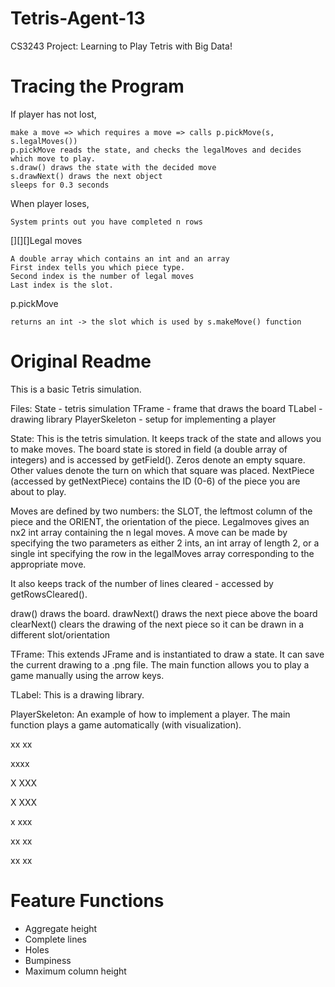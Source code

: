 # Tetris-Agent-13
CS3243 Project: Learning to Play Tetris with Big Data!

# Tracing the Program
If player has not lost,

    make a move => which requires a move => calls p.pickMove(s, s.legalMoves())
    p.pickMove reads the state, and checks the legalMoves and decides which move to play. 
    s.draw() draws the state with the decided move
    s.drawNext() draws the next object
    sleeps for 0.3 seconds
When player loses,

	System prints out you have completed n rows


[][][]Legal moves
    
    A double array which contains an int and an array
    First index tells you which piece type.
    Second index is the number of legal moves 
    Last index is the slot. 
    
p.pickMove

    returns an int -> the slot which is used by s.makeMove() function

# Original Readme
This is a basic Tetris simulation.

Files:
	State - tetris simulation
	TFrame - frame that draws the board
	TLabel - drawing library
	PlayerSkeleton - setup for implementing a player
	
	
State:
This is the tetris simulation.  It keeps track of the state and allows you to 
make moves.  The board state is stored in field (a double array of integers) and
is accessed by getField().  Zeros denote an empty square.  Other values denote
the turn on which that square was placed.  NextPiece (accessed by getNextPiece)
contains the ID (0-6) of the piece you are about to play.

Moves are defined by two numbers: the SLOT, the leftmost column of the piece and
the ORIENT, the orientation of the piece.  Legalmoves gives an nx2 int array
containing the n legal moves.  A move can be made by specifying the two
parameters as either 2 ints, an int array of length 2, or a single int
specifying the row in the legalMoves array corresponding to the appropriate move.

It also keeps track of the number of lines cleared - accessed by getRowsCleared().

draw() draws the board.
drawNext() draws the next piece above the board
clearNext() clears the drawing of the next piece so it can be drawn in a different
	slot/orientation




TFrame:
This extends JFrame and is instantiated to draw a state.
It can save the current drawing to a .png file.
The main function allows you to play a game manually using the arrow keys.



TLabel:
This is a drawing library.



PlayerSkeleton:
An example of how to implement a player.
The main function plays a game automatically (with visualization).


 xx
 xx


xxxx

  X
XXX

X
XXX

 x
xxx

 xx
xx

xx
 xx

# Feature Functions
- Aggregate height
- Complete lines
- Holes
- Bumpiness
- Maximum column height
